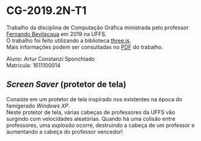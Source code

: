 # CG-2019.2N-T1
Trabalho da disciplina de Computação Gráfica ministrada pelo professor [Fernando Bevilacqua](https://github.com/Dovyski) em 2019 na UFFS.  
O trabalho foi feito utilizando a biblioteca [three.js](https://github.com/mrdoob/three.js/).  
Mais informações podem ser consultadas no [PDF](CG-2019.2N-T1.pdf) do trabalho.  

Aluno: Artur Constanzi Sponchiado  
Matrícula: 1611100014

## _Screen Saver_ (protetor de tela)
Consiste em um protetor de tela inspirado nos existentes na época do famigerado _Windows XP_.  
Neste protetor de tela, várias cabeças de professores da UFFS vão surgindo com velocidades aleatórias. Quando há uma colisão entre professores, uma *explosão* ocorre, destruindo a cabeça de um professor e aumentando a cabeça do professor vencedor!
